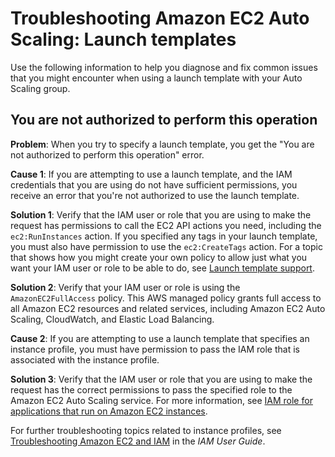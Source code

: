 # Troubleshooting Amazon EC2 Auto Scaling: Launch templates<a name="ts-as-launch-template"></a>

Use the following information to help you diagnose and fix common issues that you might encounter when using a launch template with your Auto Scaling group\.

## You are not authorized to perform this operation<a name="ts-launch-template-unauthorized-error"></a>

**Problem**: When you try to specify a launch template, you get the "You are not authorized to perform this operation" error\. 

**Cause 1**: If you are attempting to use a launch template, and the IAM credentials that you are using do not have sufficient permissions, you receive an error that you're not authorized to use the launch template\. 

**Solution 1**: Verify that the IAM user or role that you are using to make the request has permissions to call the EC2 API actions you need, including the `ec2:RunInstances` action\. If you specified any tags in your launch template, you must also have permission to use the `ec2:CreateTags` action\. For a topic that shows how you might create your own policy to allow just what you want your IAM user or role to be able to do, see [Launch template support](ec2-auto-scaling-launch-template-permissions.md)\.

**Solution 2**: Verify that your IAM user or role is using the `AmazonEC2FullAccess` policy\. This AWS managed policy grants full access to all Amazon EC2 resources and related services, including Amazon EC2 Auto Scaling, CloudWatch, and Elastic Load Balancing\. 

**Cause 2**: If you are attempting to use a launch template that specifies an instance profile, you must have permission to pass the IAM role that is associated with the instance profile\. 

**Solution 3**: Verify that the IAM user or role that you are using to make the request has the correct permissions to pass the specified role to the Amazon EC2 Auto Scaling service\. For more information, see [IAM role for applications that run on Amazon EC2 instances](us-iam-role.md)\. 

For further troubleshooting topics related to instance profiles, see [Troubleshooting Amazon EC2 and IAM](https://docs.aws.amazon.com/IAM/latest/UserGuide/troubleshoot_iam-ec2.html) in the *IAM User Guide*\.
